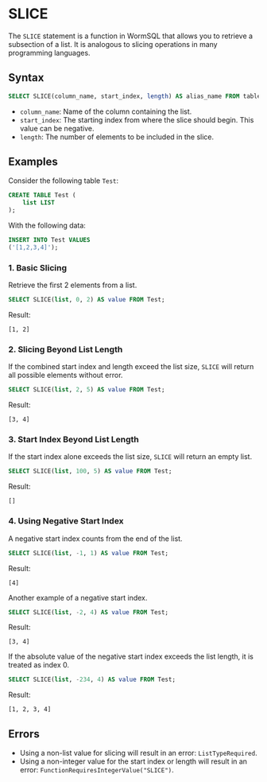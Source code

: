 # SLICE

The `SLICE` statement is a function in WormSQL that allows you to retrieve a subsection of a list. It is analogous to slicing operations in many programming languages.

## Syntax

```sql
SELECT SLICE(column_name, start_index, length) AS alias_name FROM table_name;
```

- `column_name`: Name of the column containing the list.
- `start_index`: The starting index from where the slice should begin. This value can be negative.
- `length`: The number of elements to be included in the slice.

## Examples

Consider the following table `Test`:

```sql
CREATE TABLE Test (
    list LIST
);
```

With the following data:

```sql
INSERT INTO Test VALUES
('[1,2,3,4]');
```

### 1. Basic Slicing
Retrieve the first 2 elements from a list.

```sql
SELECT SLICE(list, 0, 2) AS value FROM Test;
```

Result:
```
[1, 2]
```

### 2. Slicing Beyond List Length
If the combined start index and length exceed the list size, `SLICE` will return all possible elements without error.

```sql
SELECT SLICE(list, 2, 5) AS value FROM Test;
```

Result:
```
[3, 4]
```

### 3. Start Index Beyond List Length
If the start index alone exceeds the list size, `SLICE` will return an empty list.

```sql
SELECT SLICE(list, 100, 5) AS value FROM Test;
```

Result:
```
[]
```

### 4. Using Negative Start Index
A negative start index counts from the end of the list.

```sql
SELECT SLICE(list, -1, 1) AS value FROM Test;
```

Result:
```
[4]
```

Another example of a negative start index.

```sql
SELECT SLICE(list, -2, 4) AS value FROM Test;
```

Result:
```
[3, 4]
```

If the absolute value of the negative start index exceeds the list length, it is treated as index 0.

```sql
SELECT SLICE(list, -234, 4) AS value FROM Test;
```

Result:
```
[1, 2, 3, 4]
```

## Errors

- Using a non-list value for slicing will result in an error: `ListTypeRequired`.
- Using a non-integer value for the start index or length will result in an error: `FunctionRequiresIntegerValue("SLICE")`.